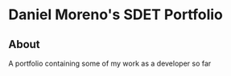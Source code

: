 # Daniel Moreno's SDET Portfolio

## About

A portfolio containing some of my work as a developer so far
